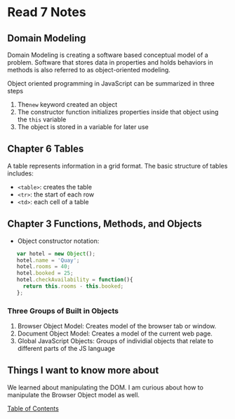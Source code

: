 # Read 7 Notes

## Domain Modeling
<!-- https://github.com/codefellows/domain_modeling#domain-modeling -->
Domain Modeling is creating a software based conceptual model of a problem. Software that stores data in properties and holds behaviors in methods is also referred to as object-oriented modeling.

Object oriented programming in JavaScript can be summarized in three steps

1. The`new` keyword created an object
2. The constructor function initializes properties inside that object using the `this` variable
3. The object is stored in a variable for later use

## Chapter 6 Tables

A table represents information in a grid format. The basic structure of tables includes:

- `<table>`: creates the table
- `<tr>`: the start of each row
- `<td>`: each cell of a table

## Chapter 3 Functions, Methods, and Objects

- Object constructor notation:

```js
   var hotel = new Object();
   hotel.name = 'Quay';
   hotel.rooms = 40;
   hotel.booked = 25;
   hotel.checkAvailability = function(){
     return this.rooms - this.booked;
   };
```

### Three Groups of Built in Objects

1. Browser Object Model: Creates model of the browser tab or window.
2. Document Object Model: Creates a model of the current web page.
3. Global JavaScript Objects: Groups of individial objects that relate to different parts of the JS language

## Things I want to know more about

We learned about manipulating the DOM. I am curious about how to manipulate the Browser Object model as well.  

[Table of Contents](README.md)
